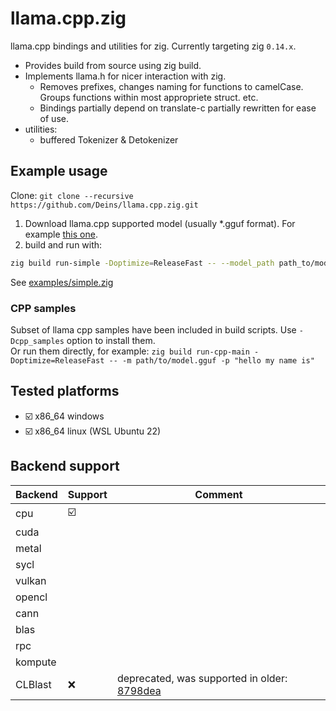 # llama.cpp.zig
llama.cpp bindings and utilities for zig. Currently targeting zig `0.14.x`. 

* Provides build from source using zig build.
* Implements llama.h for nicer interaction with zig.
    * Removes prefixes, changes naming for functions to camelCase. Groups functions within most appropriete struct. etc.
    * Bindings partially depend on translate-c partially rewritten for ease of use.
* utilities:
    * buffered Tokenizer & Detokenizer


## Example usage
Clone: `git clone --recursive https://github.com/Deins/llama.cpp.zig.git`
1. Download llama.cpp supported model (usually *.gguf format). For example [this one](https://huggingface.co/TheBloke/rocket-3B-GGUF).
2. build and run with:
```bash
zig build run-simple -Doptimize=ReleaseFast -- --model_path path_to/model.gguf --prompt "Hello! I am LLM, and here are the 5 things I like to think about:"
```
See [examples/simple.zig](examples/simple.zig) 

### CPP samples
Subset of llama cpp samples have been included in build scripts. Use `-Dcpp_samples` option to install them.  
Or run them directly, for example: `zig build run-cpp-main -Doptimize=ReleaseFast -- -m path/to/model.gguf -p "hello my name is"`

## Tested platforms
* ☑️ x86_64 windows
* ☑️ x86_64 linux (WSL Ubuntu 22)

## Backend support
| Backend       | Support       | Comment       |
| ------------- | ------------- | ------------- |
| cpu           | ☑️           | |
| cuda          | | 
| metal         | | 
| sycl          | | 
| vulkan        | | 
| opencl        | | 
| cann          | | 
| blas          | | 
| rpc           | | 
| kompute       | | 
| CLBlast       | ❌ | deprecated, was supported in older: [8798dea](https://github.com/Deins/llama.cpp.zig/commit/8798dea5fcc62490bd31bfc36576db93191b7e43) |

